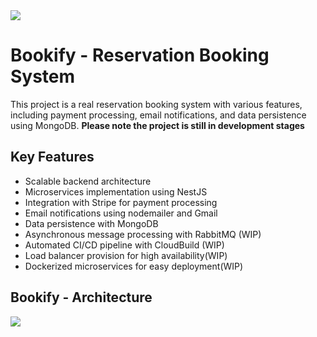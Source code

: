 <!DOCTYPE html>
<html lang="en">
<head>
    <meta charset="UTF-8">
    <meta name="viewport" content="width=device-width, initial-scale=1.0">
</head>
<body>
    <img src="https://i.imgur.com/CwsSYmB.png"></img>
    <h1>Bookify - Reservation Booking System</h1>
    <p>
        This project is a real reservation booking system with various features, including payment processing, email notifications, and data persistence using MongoDB. <strong>Please note the project is still in development stages</strong>
    </p>
    <h2>Key Features</h2>
    <ul>
        <li>Scalable backend architecture</li>
        <li>Microservices implementation using NestJS</li>
        <li>Integration with Stripe for payment processing</li>
        <li>Email notifications using nodemailer and Gmail</li>
        <li>Data persistence with MongoDB</li>
        <li>Asynchronous message processing with RabbitMQ (WIP)</li>
        <li>Automated CI/CD pipeline with CloudBuild (WIP)</li>
        <li>Load balancer provision for high availability(WIP)</li>
        <li>Dockerized microservices for easy deployment(WIP)</li>
    </ul> 
    <h2>Bookify - Architecture</h2>
    <p>
      <img src="https://i.imgur.com/if9GmVc.png" />
    </p>
</body>
</html>
